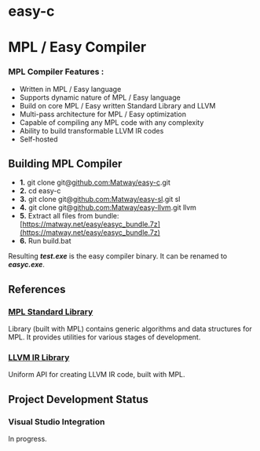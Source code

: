 # easy-c
# MPL / Easy Compiler

### MPL Compiler Features :

* Written in MPL / Easy language
* Supports dynamic nature of MPL / Easy language
* Build on core MPL / Easy written Standard Library and LLVM
* Multi-pass architecture for MPL / Easy optimization
* Capable of compiling any MPL code with any complexity
* Ability to build transformable LLVM IR codes
* Self-hosted

## Building MPL Compiler
* **1.** git clone git@[github.com:Matway/easy-c](https://github.com/Matway/easy-c).git
* **2.** cd easy-c
* **3.** git clone git@[github.com:Matway/easy-sl](https://github.com/Matway/easy-sl).git sl
* **4.** git clone git@[github.com:Matway/easy-llvm](https://github.com/Matway/easy-llvm).git llvm
* **5.** Extract all files from bundle: [https://matway.net/easy/easyc_bundle.7z](https://matway.net/easy/easyc_bundle.7z)
* **6.** Run build.bat

Resulting ***test.exe*** is the easy compiler binary. It can be renamed to ***easyc.exe***.

## References
### [MPL Standard Library](https://github.com/Matway/easy-sl)
Library (built with MPL) contains generic algorithms and data structures for MPL. It provides utilities for various stages of development.
### [LLVM IR Library](https://github.com/Matway/easy-llvm)
Uniform API for creating LLVM IR code, built with MPL.
## Project Development Status
### Visual Studio Integration
In progress.
